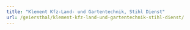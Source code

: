 ```yaml
---
title: "Klement Kfz-Land- und Gartentechnik, Stihl Dienst"
url: /geiersthal/klement-kfz-land-und-gartentechnik-stihl-dienst/
---
```

